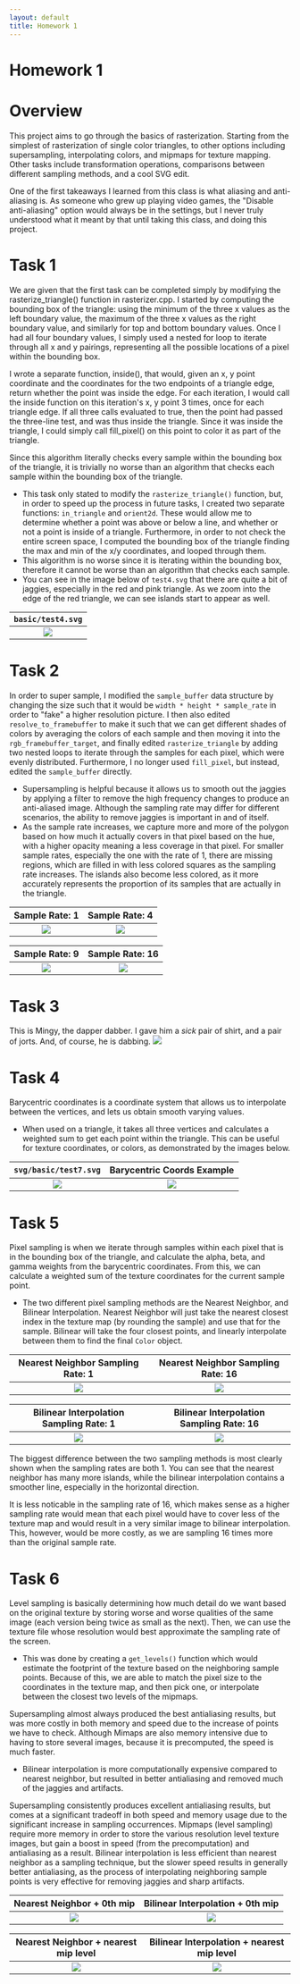```yaml
---
layout: default
title: Homework 1
---
```

# Homework 1

# Overview

This project aims to go through the basics of rasterization. Starting from the simplest of rasterization of single color triangles, to other options including supersampling, interpolating colors, and mipmaps for texture mapping. Other tasks include transformation operations, comparisons between different sampling methods, and a cool SVG edit.

One of the first takeaways I learned from this class is what aliasing and anti-aliasing is. As someone who grew up playing video games, the "Disable anti-aliasing" option would always be in the settings, but I never truly understood what it meant by that until taking this class, and doing this project.  


# Task 1

We are given that the first task can be completed simply by modifying the rasterize_triangle() function in rasterizer.cpp. I started by computing the bounding box of the triangle: using the minimum of the three x values as the left boundary value, the maximum of the three x values as the right boundary value, and similarly for top and bottom boundary values. Once I had all four boundary values, I simply used a nested for loop to iterate through all x and y pairings, representing all the possible locations of a pixel within the bounding box.

I wrote a separate function, inside(), that would, given an x, y point coordinate and the coordinates for the two endpoints of a triangle edge, return whether the point was inside the edge. For each iteration, I would call the inside function on this iteration's x, y point 3 times, once for each triangle edge. If all three calls evaluated to true, then the point had passed the three-line test, and was thus inside the triangle. Since it was inside the triangle, I could simply call fill_pixel() on this point to color it as part of the triangle.

Since this algorithm literally checks every sample within the bounding box of the triangle, it is trivially no worse than an algorithm that checks each sample within the bounding box of the triangle.

- This task only stated to modify the `rasterize_triangle()` function, but, in order to speed up the process in future tasks, I created two separate functions: `in_triangle` and `orient2d`. These would allow me to determine whether a point was above or below a line, and whether or not a point is inside of a triangle. Furthermore, in order to not check the entire screen space, I computed the bounding box of the triangle finding the max and min of the x/y coordinates, and looped through them. 
- This algorithm is no worse since it is iterating within the bounding box, therefore it cannot be worse than an algorithm that checks each sample.
- You can see in the image below of `test4.svg` that there are quite a bit of jaggies, especially in the red and pink triangle. As we zoom into the edge of the red triangle, we can see islands start to appear as well.

`basic/test4.svg`          |
:-------------------------:|
![](1.png)   |



# Task 2
In order to super sample, I modified the `sample_buffer` data structure by changing the size such that it would be `width * height * sample_rate` in order to "fake" a higher resolution picture. I then also edited `resolve_to_framebuffer` to make it such that we can get different shades of colors by averaging the colors of each sample and then moving it into the `rgb_framebuffer_target`, and finally edited `rasterize_triangle` by adding two nested loops to iterate through the samples for each pixel, which were evenly distributed. Furthermore, I no longer used `fill_pixel`, but instead, edited the `sample_buffer` directly.
- Supersampling is helpful because it allows us to smooth out the jaggies by applying a filter to remove the high frequency changes to produce an anti-aliased image. Although the sampling rate may differ for different scenarios, the ability to remove jaggies is important in and of itself.
- As the sample rate increases, we capture more and more of the polygon based on how much it actually covers in that pixel based on the hue, with a higher opacity meaning a less coverage in that pixel. For smaller sample rates, especially the one with the rate of 1, there are missing regions, which are filled in with less colored squares as the sampling rate increases. The islands also become less colored, as it more accurately represents the proportion of its samples that are actually in the triangle.


Sample Rate: 1             |  Sample Rate: 4
:-------------------------:|:-------------------------:
![](2.png)   |  ![](3.png)

Sample Rate: 9             |  Sample Rate: 16
:-------------------------:|:-------------------------:
![](4.png)   |  ![](5.png)




# Task 3
This is Mingy, the dapper dabber. I gave him a *sick* pair of shirt, and a pair of jorts. And, of course, he is dabbing.
![](6.png)

# Task 4
Barycentric coordinates is a coordinate system that allows us to interpolate between the vertices, and lets us obtain smooth varying values.
- When used on a triangle, it takes all three vertices and calculates a weighted sum to get each point within the triangle. This can be useful for texture coordinates, or colors, as demonstrated by the images below. 

 `svg/basic/test7.svg`             |  Barycentric Coords Example
:-------------------------:|:-------------------------:
![](7.png)   |  ![](8.png)

# Task 5

Pixel sampling is when we iterate through samples within each pixel that is in the bounding box of the triangle, and calculate the alpha, beta, and gamma weights from the barycentric coordinates. From this, we can calculate a weighted sum of the texture coordinates for the current sample point. 
- The two different pixel sampling methods are the Nearest Neighbor, and Bilinear Interpolation. Nearest Neighbor will just take the nearest closest index in the texture map (by rounding the sample) and use that for the sample. Bilinear will take the four closest points, and linearly interpolate between them to find the final `Color` object.


Nearest Neighbor Sampling Rate: 1 | Nearest Neighbor Sampling Rate: 16
:-------------------------:|:-------------------------:
![](9.png)   |  ![](12.png)

Bilinear Interpolation Sampling Rate: 1  |  Bilinear Interpolation Sampling Rate: 16
:-------------------------:|:-------------------------:
![](10.png)   |  ![](11.png)


The biggest difference between the two sampling methods is most clearly shown when the sampling rates are both 1. You can see that the nearest neighbor has many more islands, while the bilinear interpolation contains a smoother line, especially in the horizontal direction.

It is less noticable in the sampling rate of 16, which makes sense as a higher sampling rate would mean that each pixel would have to cover less of the texture map and would result in a very similar image to bilinear interpolation. This, however, would be more costly, as we are sampling 16 times more than the original sample rate.

# Task 6   

Level sampling is basically determining how much detail do we want based on the original texture by storing worse and worse qualities of the same image (each version being twice as small as the next). Then, we can use the texture file whose resolution would best approximate the sampling rate of the screen. 
- This was done by creating a `get_levels()` function which would estimate the footprint of the texture based on the neighboring sample points. Because of this, we are able to match the pixel size to the coordinates in the texture map, and then pick one, or interpolate between the closest two levels of the mipmaps.
  
Supersampling almost always produced the best antialiasing results, but was more costly in both memory and speed due to the increase of points we have to check. Although Mimaps are also memory intensive due to having to store several images, because it is precomputed, the speed is much faster.
- Bilinear interpolation is more computationally expensive compared to nearest neighbor, but resulted in better antialiasing and removed much of the jaggies and artifacts.


Supersampling consistently produces excellent antialiasing results, but comes at a significant tradeoff in both speed and memory usage due to the significant increase in sampling occurrences. Mipmaps (level sampling) require more memory in order to store the various resolution level texture images, but gain a boost in speed (from the precomputation) and antialiasing as a result. Bilinear interpolation is less efficient than nearest neighbor as a sampling technique, but the slower speed results in generally better antialiasing, as the process of interpolating neighboring sample points is very effective for removing jaggies and sharp artifacts.



Nearest Neighbor + 0th mip | Bilinear Interpolation + 0th mip
:-------------------------:|:-------------------------:
![](13.png)   |  ![](14.png)

Nearest Neighbor + nearest mip level | Bilinear Interpolation + nearest mip level
:-------------------------:|:-------------------------:
![](15.png)   |  ![](16.png)

